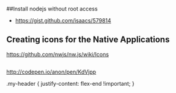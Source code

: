 ##Install nodejs without root access

* https://gist.github.com/isaacs/579814




## Creating icons for the Native Applications

https://github.com/nwjs/nw.js/wiki/Icons


##

http://codepen.io/anon/pen/KdVjpp

.my-header {
  justify-content: flex-end !important;
}
